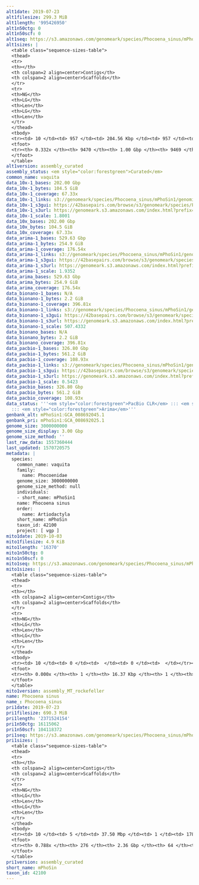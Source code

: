 ```yaml
---
alt1date: 2019-07-23
alt1filesize: 299.3 MiB
alt1length: '995426950'
alt1n50ctg: 0
alt1n50scf: 0
alt1seq: https://s3.amazonaws.com/genomeark/species/Phocoena_sinus/mPhoSin1/assembly_curated/mPhoSin1.alt.cur.20190723.fasta.gz
alt1sizes: |
  <table class="sequence-sizes-table">
  <thead>
  <tr>
  <th></th>
  <th colspan=2 align=center>Contigs</th>
  <th colspan=2 align=center>Scaffolds</th>
  </tr>
  <tr>
  <th>NG</th>
  <th>LG</th>
  <th>Len</th>
  <th>LG</th>
  <th>Len</th>
  </tr>
  </thead>
  <tbody>
  <tr><td> 10 </td><td> 957 </td><td> 204.56 Kbp </td><td> 957 </td><td> 204.56 Kbp </td></tr><tr><td> 20 </td><td> 2973 </td><td> 111.85 Kbp </td><td> 2973 </td><td> 111.85 Kbp </td></tr><tr><td> 30 </td><td> 6946 </td><td> 50.89 Kbp </td><td> 6946 </td><td> 50.89 Kbp </td></tr><tr><td> 40 </td><td> 0 </td><td>  </td><td> 0 </td><td>  </td></tr><tr style="background-color:#cccccc;"><td> 50 </td><td> 0 </td><td>  </td><td> 0 </td><td>  </td></tr><tr><td> 60 </td><td> 0 </td><td>  </td><td> 0 </td><td>  </td></tr><tr><td> 70 </td><td> 0 </td><td>  </td><td> 0 </td><td>  </td></tr><tr><td> 80 </td><td> 0 </td><td>  </td><td> 0 </td><td>  </td></tr><tr><td> 90 </td><td> 0 </td><td>  </td><td> 0 </td><td>  </td></tr><tr><td> 100 </td><td> 0 </td><td>  </td><td> 0 </td><td>  </td></tr></tbody>
  <tfoot>
  <tr><th> 0.332x </th><th> 9470 </th><th> 1.00 Gbp </th><th> 9469 </th><th> 1.00 Gbp </th></tr>
  </tfoot>
  </table>
alt1version: assembly_curated
assembly_status: <em style="color:forestgreen">Curated</em>
common_name: vaquita
data_10x-1_bases: 202.00 Gbp
data_10x-1_bytes: 104.5 GiB
data_10x-1_coverage: 67.33x
data_10x-1_links: s3://genomeark/species/Phocoena_sinus/mPhoSin1/genomic_data/10x/<br>
data_10x-1_s3gui: https://42basepairs.com/browse/s3/genomeark/species/Phocoena_sinus/mPhoSin1/genomic_data/10x/
data_10x-1_s3url: https://genomeark.s3.amazonaws.com/index.html?prefix=species/Phocoena_sinus/mPhoSin1/genomic_data/10x/
data_10x-1_scale: 1.8001
data_10x_bases: 202.00 Gbp
data_10x_bytes: 104.5 GiB
data_10x_coverage: 67.33x
data_arima-1_bases: 529.63 Gbp
data_arima-1_bytes: 254.9 GiB
data_arima-1_coverage: 176.54x
data_arima-1_links: s3://genomeark/species/Phocoena_sinus/mPhoSin1/genomic_data/arima/<br>
data_arima-1_s3gui: https://42basepairs.com/browse/s3/genomeark/species/Phocoena_sinus/mPhoSin1/genomic_data/arima/
data_arima-1_s3url: https://genomeark.s3.amazonaws.com/index.html?prefix=species/Phocoena_sinus/mPhoSin1/genomic_data/arima/
data_arima-1_scale: 1.9352
data_arima_bases: 529.63 Gbp
data_arima_bytes: 254.9 GiB
data_arima_coverage: 176.54x
data_bionano-1_bases: N/A
data_bionano-1_bytes: 2.2 GiB
data_bionano-1_coverage: 396.81x
data_bionano-1_links: s3://genomeark/species/Phocoena_sinus/mPhoSin1/genomic_data/bionano/<br>
data_bionano-1_s3gui: https://42basepairs.com/browse/s3/genomeark/species/Phocoena_sinus/mPhoSin1/genomic_data/bionano/
data_bionano-1_s3url: https://genomeark.s3.amazonaws.com/index.html?prefix=species/Phocoena_sinus/mPhoSin1/genomic_data/bionano/
data_bionano-1_scale: 507.4332
data_bionano_bases: N/A
data_bionano_bytes: 2.2 GiB
data_bionano_coverage: 396.81x
data_pacbio-1_bases: 326.80 Gbp
data_pacbio-1_bytes: 561.2 GiB
data_pacbio-1_coverage: 108.93x
data_pacbio-1_links: s3://genomeark/species/Phocoena_sinus/mPhoSin1/genomic_data/pacbio/<br>
data_pacbio-1_s3gui: https://42basepairs.com/browse/s3/genomeark/species/Phocoena_sinus/mPhoSin1/genomic_data/pacbio/
data_pacbio-1_s3url: https://genomeark.s3.amazonaws.com/index.html?prefix=species/Phocoena_sinus/mPhoSin1/genomic_data/pacbio/
data_pacbio-1_scale: 0.5423
data_pacbio_bases: 326.80 Gbp
data_pacbio_bytes: 561.2 GiB
data_pacbio_coverage: 108.93x
data_status: '''<em style="color:forestgreen">PacBio CLR</em> ::: <em style="color:forestgreen">10x</em>
  ::: <em style="color:forestgreen">Arima</em>'''
genbank_alt: mPhoSin1:GCA_008692045.1
genbank_pri: mPhoSin1:GCA_008692025.1
genome_size: 3000000000
genome_size_display: 3.00 Gbp
genome_size_method: ''
last_raw_data: 1557360444
last_updated: 1570720575
metadata: |
  species:
    common_name: vaquita
    family:
      name: Phocoenidae
    genome_size: 3000000000
    genome_size_method: null
    individuals:
    - short_name: mPhoSin1
    name: Phocoena sinus
    order:
      name: Artiodactyla
    short_name: mPhoSin
    taxon_id: 42100
    project: [ vgp ]
mito1date: 2019-10-03
mito1filesize: 4.9 KiB
mito1length: '16370'
mito1n50ctg: 0
mito1n50scf: 0
mito1seq: https://s3.amazonaws.com/genomeark/species/Phocoena_sinus/mPhoSin1/assembly_MT_rockefeller/mPhoSin1.MT.20191003.fasta.gz
mito1sizes: |
  <table class="sequence-sizes-table">
  <thead>
  <tr>
  <th></th>
  <th colspan=2 align=center>Contigs</th>
  <th colspan=2 align=center>Scaffolds</th>
  </tr>
  <tr>
  <th>NG</th>
  <th>LG</th>
  <th>Len</th>
  <th>LG</th>
  <th>Len</th>
  </tr>
  </thead>
  <tbody>
  <tr><td> 10 </td><td> 0 </td><td>  </td><td> 0 </td><td>  </td></tr><tr><td> 20 </td><td> 0 </td><td>  </td><td> 0 </td><td>  </td></tr><tr><td> 30 </td><td> 0 </td><td>  </td><td> 0 </td><td>  </td></tr><tr><td> 40 </td><td> 0 </td><td>  </td><td> 0 </td><td>  </td></tr><tr style="background-color:#cccccc;"><td> 50 </td><td> 0 </td><td style="background-color:#ff8888;">  </td><td> 0 </td><td style="background-color:#ff8888;">  </td></tr><tr><td> 60 </td><td> 0 </td><td>  </td><td> 0 </td><td>  </td></tr><tr><td> 70 </td><td> 0 </td><td>  </td><td> 0 </td><td>  </td></tr><tr><td> 80 </td><td> 0 </td><td>  </td><td> 0 </td><td>  </td></tr><tr><td> 90 </td><td> 0 </td><td>  </td><td> 0 </td><td>  </td></tr><tr><td> 100 </td><td> 0 </td><td>  </td><td> 0 </td><td>  </td></tr></tbody>
  <tfoot>
  <tr><th> 0.000x </th><th> 1 </th><th> 16.37 Kbp </th><th> 1 </th><th> 16.37 Kbp </th></tr>
  </tfoot>
  </table>
mito1version: assembly_MT_rockefeller
name: Phocoena sinus
name_: Phocoena_sinus
pri1date: 2019-07-23
pri1filesize: 690.3 MiB
pri1length: '2371524154'
pri1n50ctg: 16115062
pri1n50scf: 104118372
pri1seq: https://s3.amazonaws.com/genomeark/species/Phocoena_sinus/mPhoSin1/assembly_curated/mPhoSin1.pri.cur.20190723.fasta.gz
pri1sizes: |
  <table class="sequence-sizes-table">
  <thead>
  <tr>
  <th></th>
  <th colspan=2 align=center>Contigs</th>
  <th colspan=2 align=center>Scaffolds</th>
  </tr>
  <tr>
  <th>NG</th>
  <th>LG</th>
  <th>Len</th>
  <th>LG</th>
  <th>Len</th>
  </tr>
  </thead>
  <tbody>
  <tr><td> 10 </td><td> 5 </td><td> 37.50 Mbp </td><td> 1 </td><td> 178.56 Mbp </td></tr><tr><td> 20 </td><td> 15 </td><td> 30.57 Mbp </td><td> 3 </td><td> 146.13 Mbp </td></tr><tr><td> 30 </td><td> 26 </td><td> 24.60 Mbp </td><td> 5 </td><td> 131.66 Mbp </td></tr><tr><td> 40 </td><td> 39 </td><td> 19.98 Mbp </td><td> 8 </td><td> 110.41 Mbp </td></tr><tr style="background-color:#cccccc;"><td> 50 </td><td> 55 </td><td style="background-color:#88ff88;"> 16.12 Mbp </td><td> 10 </td><td style="background-color:#88ff88;"> 104.12 Mbp </td></tr><tr><td> 60 </td><td> 76 </td><td> 12.35 Mbp </td><td> 14 </td><td> 89.76 Mbp </td></tr><tr><td> 70 </td><td> 106 </td><td> 7.41 Mbp </td><td> 17 </td><td> 79.89 Mbp </td></tr><tr><td> 80 </td><td> 0 </td><td>  </td><td> 0 </td><td>  </td></tr><tr><td> 90 </td><td> 0 </td><td>  </td><td> 0 </td><td>  </td></tr><tr><td> 100 </td><td> 0 </td><td>  </td><td> 0 </td><td>  </td></tr></tbody>
  <tfoot>
  <tr><th> 0.788x </th><th> 276 </th><th> 2.36 Gbp </th><th> 64 </th><th> 2.37 Gbp </th></tr>
  </tfoot>
  </table>
pri1version: assembly_curated
short_name: mPhoSin
taxon_id: 42100
---
```

